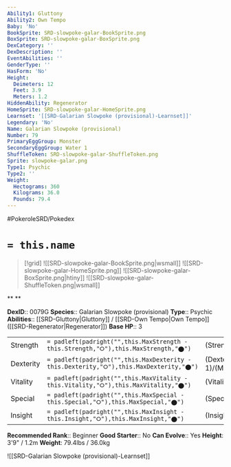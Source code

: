 ```yaml
---
Ability1: Gluttony
Ability2: Own Tempo
Baby: 'No'
BookSprite: SRD-slowpoke-galar-BookSprite.png
BoxSprite: SRD-slowpoke-galar-BoxSprite.png
DexCategory: ''
DexDescription: ''
EventAbilities: ''
GenderType: ''
HasForm: 'No'
Height:
  Deimeters: 12
  Feet: 3.9
  Meters: 1.2
HiddenAbility: Regenerator
HomeSprite: SRD-slowpoke-galar-HomeSprite.png
Learnset: '[[SRD-Galarian Slowpoke (provisional)-Learnset]]'
Legendary: 'No'
Name: Galarian Slowpoke (provisional)
Number: 79
PrimaryEggGroup: Monster
SecondaryEggGroup: Water 1
ShuffleToken: SRD-slowpoke-galar-ShuffleToken.png
Sprite: slowpoke-galar.png
Type1: Psychic
Type2: ''
Weight:
  Hectograms: 360
  Kilograms: 36.0
  Pounds: 79.4
---
```


#PokeroleSRD/Pokedex

# `= this.name`

> [!grid]
> ![[SRD-slowpoke-galar-BookSprite.png|wsmall]]
> ![[SRD-slowpoke-galar-HomeSprite.png]]
> ![[SRD-slowpoke-galar-BoxSprite.png|htiny]]
> ![[SRD-slowpoke-galar-ShuffleToken.png|wsmall]]


**
**

**DexID**:: 0079G
**Species**:: Galarian Slowpoke (provisional)
**Type**:: Psychic
**Abilities**:: [[SRD-Gluttony|Gluttony]] / [[SRD-Own Tempo|Own Tempo]] ([[SRD-Regenerator|Regenerator]])
**Base HP**:: 3

|           |                                                                                        |                                          |
| --------- | -------------------------------------------------------------------------------------- | ---------------------------------------- |
| Strength  | `= padleft(padright("",this.MaxStrength - this.Strength,"⭘"),this.MaxStrength,"⬤")`    | (Strength::2)/(MaxStrength::4)   |
| Dexterity | `= padleft(padright("",this.MaxDexterity - this.Dexterity,"⭘"),this.MaxDexterity,"⬤")` | (Dexterity:: 1)/(MaxDexterity::2) |
| Vitality  | `= padleft(padright("",this.MaxVitality - this.Vitality,"⭘"),this.MaxVitality,"⬤")`    | (Vitality::2)/(MaxVitality::4)   |
| Special   | `= padleft(padright("",this.MaxSpecial - this.Special,"⭘"),this.MaxSpecial,"⬤")`       | (Special::1)/(MaxSpecial::3)     |
| Insight   | `= padleft(padright("",this.MaxInsight - this.Insight,"⭘"),this.MaxInsight,"⬤")`       | (Insight::1)/(MaxInsight::3)     |


**Recommended Rank**:: Beginner
**Good Starter**:: No
**Can Evolve**:: Yes
**Height**: 3'9" / 1.2m
**Weight**: 79.4lbs / 36.0kg

![[SRD-Galarian Slowpoke (provisional)-Learnset]]